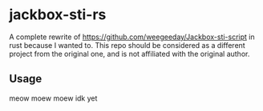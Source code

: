 # jackbox-sti-rs
A complete rewrite of https://github.com/weegeeday/Jackbox-sti-script in rust because I wanted to.
This repo should be considered as a different project from the original one, and is not affiliated with the original author.

## Usage
meow moew moew idk yet
